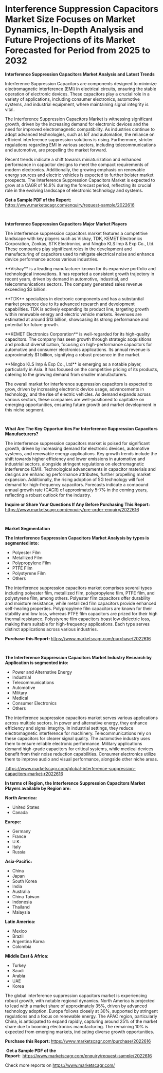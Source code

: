 <p><h1>Interference Suppression Capacitors Market Size Focuses on Market Dynamics, In-Depth Analysis and Future Projections of its Market Forecasted for Period from 2025 to 2032</h1></p><p><strong>Interference Suppression Capacitors Market Analysis and Latest Trends</strong></p>
<p><p>Interference Suppression Capacitors are components designed to minimize electromagnetic interference (EMI) in electrical circuits, ensuring the stable operation of electronic devices. These capacitors play a crucial role in a variety of applications, including consumer electronics, automotive systems, and industrial equipment, where maintaining signal integrity is vital.</p><p>The Interference Suppression Capacitors Market is witnessing significant growth, driven by the increasing demand for electronic devices and the need for improved electromagnetic compatibility. As industries continue to adopt advanced technologies, such as IoT and automation, the reliance on efficient interference suppression solutions is rising. Furthermore, stricter regulations regarding EMI in various sectors, including telecommunications and automotive, are propelling the market forward.</p><p>Recent trends indicate a shift towards miniaturization and enhanced performance in capacitor designs to meet the compact requirements of modern electronics. Additionally, the growing emphasis on renewable energy sources and electric vehicles is expected to further bolster market prospects. The Interference Suppression Capacitors Market is expected to grow at a CAGR of 14.9% during the forecast period, reflecting its crucial role in the evolving landscape of electronic technology and systems.</p></p>
<p><strong>Get a Sample PDF of the Report:&nbsp;</strong> <a href="https://www.marketscagr.com/enquiry/request-sample/2022616?utm_campaign=2452&utm_medium=2&utm_source=Github&utm_content=ia&utm_term=11022025&utm_id=interference-suppression-capacitors">https://www.marketscagr.com/enquiry/request-sample/2022616</a></p>
<p>&nbsp;</p>
<p><strong>Interference Suppression Capacitors Major Market Players</strong></p>
<p><p>The interference suppression capacitors market features a competitive landscape with key players such as Vishay, TDK, KEMET Electronics Corporation, Zonkas, STK Electronics, and Ningbo KLS Imp & Exp Co., Ltd. These companies play significant roles in the development and manufacturing of capacitors used to mitigate electrical noise and enhance device performance across various industries.</p><p>**Vishay** is a leading manufacturer known for its expansive portfolio and technological innovations. It has reported a consistent growth trajectory in recent years, driven by demand in automotive, industrial, and telecommunications sectors. The company generated sales revenue exceeding $3 billion.</p><p>**TDK** specializes in electronic components and has a substantial market presence due to its advanced research and development capabilities. TDK is actively expanding its product line, targeting growth within renewable energy and electric vehicle markets. Revenues are estimated at around $13 billion, showcasing its strong performance and potential for future growth.</p><p>**KEMET Electronics Corporation** is well-regarded for its high-quality capacitors. The company has seen growth through strategic acquisitions and product diversification, focusing on high-performance capacitors for automotive and consumer electronics applications. Its annual revenue is approximately $1 billion, signifying a robust presence in the market.</p><p>**Ningbo KLS Imp & Exp Co., Ltd** is emerging as a notable player, particularly in Asia. It has focused on the competitive pricing of its products, catering to the growing demand from smaller manufacturers.</p><p>The overall market for interference suppression capacitors is expected to grow, driven by increasing electronic device usage, advancements in technology, and the rise of electric vehicles. As demand expands across various sectors, these companies are well-positioned to capitalize on emerging opportunities, ensuring future growth and market development in this niche segment.</p></p>
<p>&nbsp;</p>
<p><strong>What Are The Key Opportunities For Interference Suppression Capacitors Manufacturers?</strong></p>
<p><p>The interference suppression capacitors market is poised for significant growth, driven by increasing demand for electronic devices, automotive systems, and renewable energy applications. Key growth trends include the shift towards higher efficiency and lower emissions in automotive and industrial sectors, alongside stringent regulations on electromagnetic interference (EMI). Technological advancements in capacitor materials and designs are enhancing performance attributes, further propelling market expansion. Additionally, the rising adoption of 5G technology will fuel demand for high-frequency capacitors. Forecasts indicate a compound annual growth rate (CAGR) of approximately 5-7% in the coming years, reflecting a robust outlook for the industry.</p></p>
<p><strong>Inquire or Share Your Questions If Any Before Purchasing This Report:</strong> <a href="https://www.marketscagr.com/enquiry/pre-order-enquiry/2022616?utm_campaign=2452&utm_medium=2&utm_source=Github&utm_content=ia&utm_term=11022025&utm_id=interference-suppression-capacitors">https://www.marketscagr.com/enquiry/pre-order-enquiry/2022616</a></p>
<p>&nbsp;</p>
<p><strong>Market Segmentation</strong></p>
<p><strong>The Interference Suppression Capacitors Market Analysis by types is segmented into:</strong></p>
<p><ul><li>Polyester Film</li><li>Metallized Film</li><li>Polypropylene Film</li><li>PTFE Film</li><li>Polystyrene Film</li><li>Others</li></ul></p>
<p><p>The interference suppression capacitors market comprises several types including polyester film, metallized film, polypropylene film, PTFE film, and polystyrene film, among others. Polyester film capacitors offer durability and moisture resistance, while metallized film capacitors provide enhanced self-healing properties. Polypropylene film capacitors are known for their stability and low loss, whereas PTFE film capacitors are prized for their high thermal resistance. Polystyrene film capacitors boast low dielectric loss, making them suitable for high-frequency applications. Each type serves distinct applications across various industries.</p></p>
<p><strong>Purchase this Report:&nbsp;</strong><a href="https://www.marketscagr.com/purchase/2022616?utm_campaign=2452&utm_medium=2&utm_source=Github&utm_content=ia&utm_term=11022025&utm_id=interference-suppression-capacitors">https://www.marketscagr.com/purchase/2022616</a></p>
<p>&nbsp;</p>
<p><strong>The Interference Suppression Capacitors Market Industry Research by Application is segmented into:</strong></p>
<p><ul><li>Power and Alternative Energy</li><li>Industrial</li><li>Telecommunications</li><li>Automotive</li><li>Military</li><li>Medical</li><li>Consumer Electronics</li><li>Others</li></ul></p>
<p><p>The interference suppression capacitors market serves various applications across multiple sectors. In power and alternative energy, they enhance efficiency and signal integrity. In industrial settings, they reduce electromagnetic interference for machinery. Telecommunications rely on these capacitors for clearer signal quality. The automotive industry uses them to ensure reliable electronic performance. Military applications demand high-grade capacitors for critical systems, while medical devices benefit from their noise reduction capabilities. Consumer electronics utilize them to improve audio and visual performance, alongside other niche areas.</p></p>
<p><a href="https://www.marketscagr.com/global-interference-suppression-capacitors-market-r2022616?utm_campaign=2452&utm_medium=2&utm_source=Github&utm_content=ia&utm_term=11022025&utm_id=interference-suppression-capacitors">&nbsp;https://www.marketscagr.com/global-interference-suppression-capacitors-market-r2022616</a></p>
<p><strong>In terms of Region, the Interference Suppression Capacitors Market Players available by Region are:</strong></p>
<p>
    <p> <strong> North America: </strong>
        <ul>
            <li>United States</li>
            <li>Canada</li>
        </ul>
        </p> 
    <p> <strong> Europe: </strong>
        <ul>
            <li>Germany</li>
            <li>France</li>
            <li>U.K.</li>
            <li>Italy</li>
            <li>Russia</li>
        </ul>
        </p> 
    <p> <strong> Asia-Pacific: </strong>
        <ul>
            <li>China</li>
            <li>Japan</li>
            <li>South Korea</li>
            <li>India</li>
            <li>Australia</li>
            <li>China Taiwan</li>
            <li>Indonesia</li>
            <li>Thailand</li>
            <li>Malaysia</li>
        </ul>
        </p> 
    <p> <strong> Latin America: </strong>
        <ul>
            <li>Mexico</li>
            <li>Brazil</li>
            <li>Argentina Korea</li>
            <li>Colombia</li>
        </ul>
        </p> 
    <p> <strong> Middle East & Africa: </strong>
        <ul>
            <li>Turkey</li>
            <li>Saudi</li>
            <li>Arabia</li>
            <li>UAE</li>
            <li>Korea</li>
        </ul>
    </p>
    </p>
<p><p>The global interference suppression capacitors market is experiencing robust growth, with notable regional dynamics. North America is projected to lead with a market share of approximately 35%, driven by advanced technology adoption. Europe follows closely at 30%, supported by stringent regulations and a focus on renewable energy. The APAC region, particularly China, is anticipated to expand rapidly, capturing around 25% of the market share due to booming electronics manufacturing. The remaining 10% is expected from emerging markets, indicating diverse growth opportunities.</p></p>
<p><strong>Purchase this Report: </strong><a href="https://www.marketscagr.com/purchase/2022616?utm_campaign=2452&utm_medium=2&utm_source=Github&utm_content=ia&utm_term=11022025&utm_id=interference-suppression-capacitors">https://www.marketscagr.com/purchase/2022616</a></p>
<p>&nbsp;<strong>Get a Sample PDF of the Report:&nbsp;&nbsp;</strong><a href="https://www.marketscagr.com/enquiry/request-sample/2022616?utm_campaign=2452&utm_medium=2&utm_source=Github&utm_content=ia&utm_term=11022025&utm_id=interference-suppression-capacitors">https://www.marketscagr.com/enquiry/request-sample/2022616</a></p>
<p><strong></strong></p>
<p>Check more reports on <a href="https://www.marketscagr.com/?utm_campaign=2452&utm_medium=2&utm_source=Github&utm_content=ia&utm_term=11022025&utm_id=interference-suppression-capacitors">https://www.marketscagr.com/</a></p>